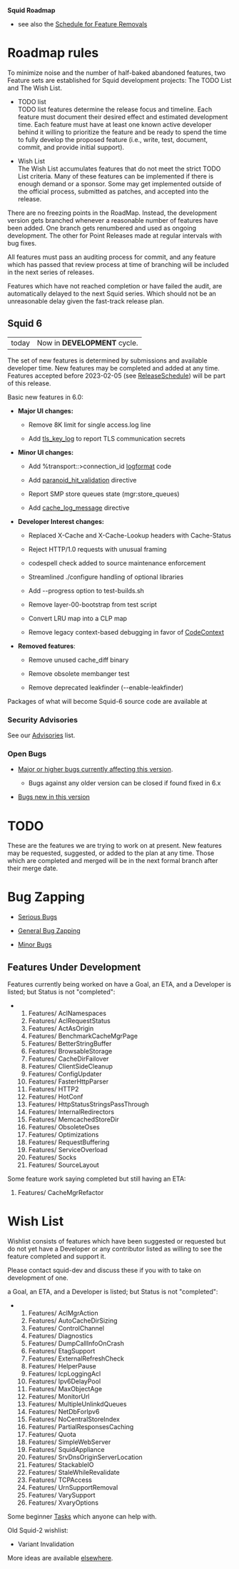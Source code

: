 **Squid Roadmap**

  - see also the [Schedule for Feature
    Removals](/RoadMap/Removal)

# Roadmap rules

To minimize noise and the number of half-baked abandoned features, two
Feature sets are established for Squid development projects: The TODO
List and The Wish List.

  - TODO list  
    TODO list features determine the release focus and timeline. Each
    feature must document their desired effect and estimated development
    time. Each feature must have at least one known active developer
    behind it willing to prioritize the feature and be ready to spend
    the time to fully develop the proposed feature (i.e., write, test,
    document, commit, and provide initial support).

<!-- end list -->

  - Wish List  
    The Wish List accumulates features that do not meet the strict TODO
    List criteria. Many of these features can be implemented if there is
    enough demand or a sponsor. Some may get implemented outside of the
    official process, submitted as patches, and accepted into the
    release.

There are no freezing points in the RoadMap. Instead, the development
version gets branched whenever a reasonable number of features have been
added. One branch gets renumbered and used as ongoing development. The
other for Point Releases made at regular intervals with bug fixes.

All features must pass an auditing process for commit, and any feature
which has passed that review process at time of branching will be
included in the next series of releases.

Features which have not reached completion or have failed the audit, are
automatically delayed to the next Squid series. Which should not be an
unreasonable delay given the fast-track release plan.

## Squid 6

|       |                               |
| ----- | ----------------------------- |
| today | Now in **DEVELOPMENT** cycle. |

The set of new features is determined by submissions and available
developer time. New features may be completed and added at any time.
Features accepted before 2023-02-05 (see
[ReleaseSchedule](/ReleaseSchedule))
will be part of this release.

Basic new features in 6.0:

  - **Major UI changes:**
    
      - Remove 8K limit for single access.log line
    
      - Add
        [tls\_key\_log](http://www.squid-cache.org/Doc/config/tls_key_log)
        to report TLS communication secrets

  - **Minor UI changes:**
    
      - Add %transport::\>connection\_id
        [logformat](http://www.squid-cache.org/Doc/config/logformat)
        code
    
      - Add
        [paranoid\_hit\_validation](http://www.squid-cache.org/Doc/config/paranoid_hit_validation)
        directive
    
      - Report SMP store queues state (mgr:store\_queues)
    
      - Add
        [cache\_log\_message](http://www.squid-cache.org/Doc/config/cache_log_message)
        directive

  - **Developer Interest changes:**
    
      - Replaced X-Cache and X-Cache-Lookup headers with Cache-Status
    
      - Reject HTTP/1.0 requests with unusual framing
    
      - codespell check added to source maintenance enforcement
    
      - Streamlined ./configure handling of optional libraries
    
      - Add --progress option to test-builds.sh
    
      - Remove layer-00-bootstrap from test script
    
      - Convert LRU map into a CLP map
    
      - Remove legacy context-based debugging in favor of
        [CodeContext](/CodeContext)

  - **Removed features**:
    
      - Remove unused cache\_diff binary
    
      - Remove obsolete membanger test
    
      - Remove deprecated leakfinder (--enable-leakfinder)

Packages of what will become Squid-6 source code are available at
[](http://www.squid-cache.org/Versions/v6/)

### Security Advisories

See our [Advisories](http://www.squid-cache.org/Advisories/) list.

### Open Bugs

  - [Major or higher bugs currently affecting this
    version](http://bugs.squid-cache.org/buglist.cgi?bug_id_type=anyexact&bug_severity=blocker&bug_severity=critical&bug_severity=major&bug_status=UNCONFIRMED&bug_status=NEW&bug_status=ASSIGNED&bug_status=REOPENED&chfieldto=Now&product=Squid&query_format=advanced&columnlist=bug_severity%2Cversion%2Cop_sys%2Cshort_desc&order=version%20DESC%2Cbug_severity%2Cbug_id&o2=equals&v2=unspecified&f1=version&o1=lessthaneq&v1=6).
    
      - Bugs against any older version can be closed if found fixed in
        6.x

<!-- end list -->

  - [Bugs new in this
    version](http://bugs.squid-cache.org/buglist.cgi?query_format=advanced&product=Squid&version=6&bug_status=UNCONFIRMED&bug_status=NEW&bug_status=ASSIGNED&bug_status=REOPENED&bug_severity=blocker&bug_severity=critical&bug_severity=major&bug_severity=normal&bug_severity=minor&emailtype1=substring&email1=&emailtype2=substring&email2=&bugidtype=include&columnlist=bug_severity%2Cversion%2Cop_sys%2Cshort_desc&list_id=917&order=version%20DESC%2Cbug_severity%2Cbug_id)

# TODO

These are the features we are trying to work on at present. New features
may be requested, suggested, or added to the plan at any time. Those
which are completed and merged will be in the next formal branch after
their merge date.

# Bug Zapping

  - [Serious
    Bugs](http://bugs.squid-cache.org/buglist.cgi?query_format=advanced&product=Squid&bug_status=UNCONFIRMED&bug_status=NEW&bug_status=ASSIGNED&bug_status=REOPENED&bug_severity=blocker&bug_severity=critical&bug_severity=major&bugidtype=include&columnlist=bug_severity%2Cversion%2Cop_sys%2Cshort_desc&list_id=917&order=version%20DESC%2Cbug_severity%2Cbug_id)

<!-- end list -->

  - [General Bug
    Zapping](http://bugs.squid-cache.org/buglist.cgi?query_format=advanced&product=Squid&bug_status=UNCONFIRMED&bug_status=NEW&bug_status=ASSIGNED&bug_status=REOPENED&bug_severity=major&bug_severity=normal&bugidtype=include&columnlist=bug_severity%2Cversion%2Cop_sys%2Cshort_desc&list_id=917&order=version%20DESC%2Cbug_severity%2Cbug_id)

<!-- end list -->

  - [Minor
    Bugs](http://bugs.squid-cache.org/buglist.cgi?query_format=advanced&product=Squid&bug_status=UNCONFIRMED&bug_status=NEW&bug_status=ASSIGNED&bug_status=REOPENED&bug_severity=minor&bug_severity=trivial&bugidtype=include&columnlist=bug_severity%2Cversion%2Cop_sys%2Cshort_desc&list_id=917&order=version%20DESC%2Cbug_severity%2Cbug_id)

## Features Under Development

Features currently being worked on have a Goal, an ETA, and a Developer
is listed; but Status is not "completed":

  - 1.  Features/
        AclNamespaces
    2.  Features/
        AclRequestStatus
    3.  Features/
        ActAsOrigin
    4.  Features/
        BenchmarkCacheMgrPage
    5.  Features/
        BetterStringBuffer
    6.  Features/
        BrowsableStorage
    7.  Features/
        CacheDirFailover
    8.  Features/
        ClientSideCleanup
    9.  Features/
        ConfigUpdater
    10. Features/
        FasterHttpParser
    11. Features/
        HTTP2
    12. Features/
        HotConf
    13. Features/
        HttpStatusStringsPassThrough
    14. Features/
        InternalRedirectors
    15. Features/
        MemcachedStoreDir
    16. Features/
        ObsoleteOses
    17. Features/
        Optimizations
    18. Features/
        RequestBuffering
    19. Features/
        ServiceOverload
    20. Features/
        Socks
    21. Features/
        SourceLayout

Some feature work saying completed but still having an ETA:

1.  Features/
    CacheMgrRefactor

# Wish List

Wishlist consists of features which have been suggested or requested but
do not yet have a Developer or any contributor listed as willing to see
the feature completed and support it.

Please contact squid-dev and discuss these if you with to take on
development of one.

a Goal, an ETA, and a Developer is listed; but Status is not
"completed":

  - 1.  Features/
        AclMgrAction
    2.  Features/
        AutoCacheDirSizing
    3.  Features/
        ControlChannel
    4.  Features/
        Diagnostics
    5.  Features/
        DumpCallInfoOnCrash
    6.  Features/
        EtagSupport
    7.  Features/
        ExternalRefreshCheck
    8.  Features/
        HelperPause
    9.  Features/
        IcpLoggingAcl
    10. Features/
        Ipv6DelayPool
    11. Features/
        MaxObjectAge
    12. Features/
        MonitorUrl
    13. Features/
        MultipleUnlinkdQueues
    14. Features/
        NetDbForIpv6
    15. Features/
        NoCentralStoreIndex
    16. Features/
        PartialResponsesCaching
    17. Features/
        Quota
    18. Features/
        SimpleWebServer
    19. Features/
        SquidAppliance
    20. Features/
        SrvDnsOriginServerLocation
    21. Features/
        StackableIO
    22. Features/
        StaleWhileRevalidate
    23. Features/
        TCPAccess
    24. Features/
        UrnSupportRemoval
    25. Features/
        VarySupport
    26. Features/
        XvaryOptions

Some beginner
[Tasks](/RoadMap/Tasks)
which anyone can help with.

Old Squid-2 wishlist:

  - Variant Invalidation

More ideas are available
[elsewhere](/WishList).

